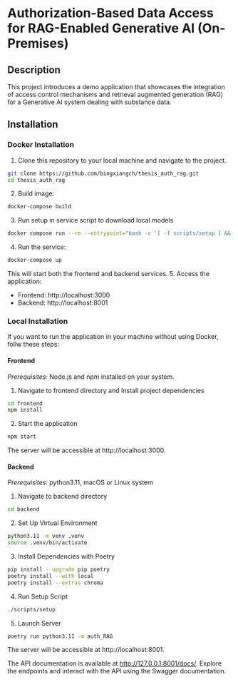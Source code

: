 # Authorization-Based Data Access for RAG-Enabled Generative AI (On-Premises)

## Description
This project introduces a demo application that showcases the integration of access control mechanisms and retrieval augmented generation (RAG) for a Generative AI system dealing with substance data.

## Installation
### Docker Installation
1. Clone this repository to your local machine and navigate to the project.
```bash
git clone https://github.com/bingxiangch/thesis_auth_rag.git
cd thesis_auth_rag
```
2. Build image:
```bash
docker-compose build
```

3. Run setup in service script to download local models
```bash
docker compose run --rm --entrypoint="bash -c '[ -f scripts/setup ] && scripts/setup'" backend
```
4. Run the service:
```bash
docker-compose up
```
This will start both the frontend and backend services.
5. Access the application:
- Frontend: http://localhost:3000
- Backend: http://localhost:8001

### Local Installation
If you want to run the application in your machine without using Docker, follw these steps:
#### Frontend
*Prerequisites:* Node.js and npm installed on your system.
1. Navigate to frontend directory and Install project dependencies
```bash
cd frontend
npm install
```
2. Start the application
```bash
npm start
```
The server will be accessible at http://localhost:3000.

#### Backend
*Prerequisites:* python3.11, macOS or Linux system

1. Navigate to backend directory
```bash
cd backend
```
2. Set Up Virtual Environment
```bash
python3.11 -m venv .venv
source .venv/bin/activate
```
3. Install Dependencies with Poetry
```bash
pip install --upgrade pip poetry
poetry install --with local
poetry install --extras chroma
```
4. Run Setup Script
```bash
./scripts/setup
```
5. Launch Server
```bash
poetry run python3.11 -m auth_RAG
```
The server will be accessible at http://localhost:8001.

The API documentation is available at http://127.0.0.1:8001/docs/. Explore the endpoints and interact with the API using the Swagger documentation.
